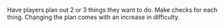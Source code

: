 Have players plan out 2 or 3 things they want to do. Make checks for each thing. Changing the plan comes with an increase in difficulty.